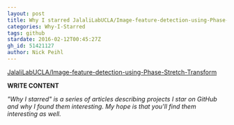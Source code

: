 ```yaml
---
layout: post
title: Why I starred JalaliLabUCLA/Image-feature-detection-using-Phase-Stretch-Transform
categories: Why-I-Starred
tags: github
stardate: 2016-02-12T00:45:27Z
gh_id: 51421127
author: Nick Peihl
---
```


[JalaliLabUCLA/Image-feature-detection-using-Phase-Stretch-Transform](star.repo.html_url)

**WRITE CONTENT**

*"Why I starred" is a series of articles describing projects I star on GitHub and why I found them interesting. My hope is that you'll find them interesting as well.*

